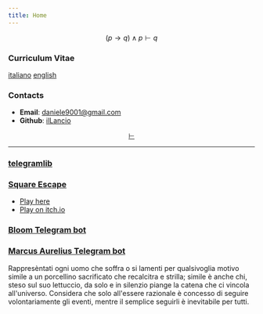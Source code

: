 ```yaml
---
title: Home
---
```

$$
(p \rightarrow q) \land p \vdash q
$$

### Curriculum Vitae

[italiano](cv_ita.pdf) [english](cv_eng.pdf)

### Contacts

- **Email**: <daniele9001@gmail.com>
- **Github**: [ilLancio](https://github.com/ilLancio)

<div align="center">

[$\vdash$](Logica-Matematica.pdf)

</div>

---

### [telegramlib](https://pypi.org/project/telegramlib/)

### [Square Escape](https://logos-psychagogia.itch.io/square-escape)

- <a href="square-escape" target="_blank">Play here</a>
- [Play on itch.io](https://logos-psychagogia.itch.io/square-escape)

### [Bloom Telegram bot](https://t.me/BLOOM_chatbot)

### [Marcus Aurelius Telegram bot](https://t.me/M_Aurelius_bot)

Rappresèntati ogni uomo che soffra o si lamenti per qualsivoglia motivo simile a un porcellino sacrificato che recalcitra e strilla; simile è anche chi, steso sul suo lettuccio, da solo e in silenzio piange la catena che ci vincola all'universo. Considera che solo all'essere razionale è concesso di seguire volontariamente gli eventi, mentre il semplice seguirli è inevitabile per tutti.

